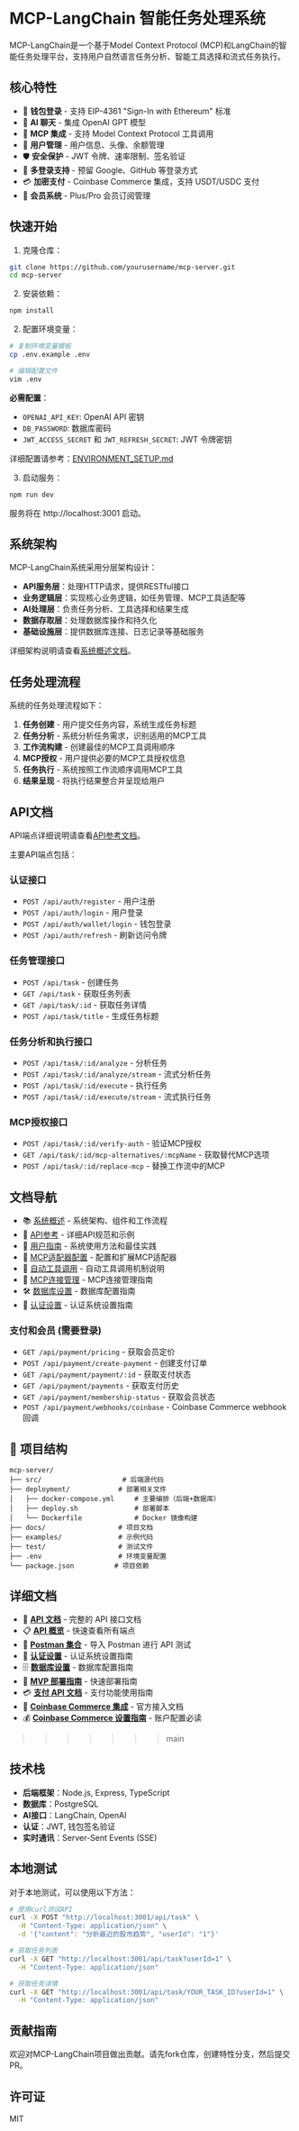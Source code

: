 # MCP-LangChain 智能任务处理系统

MCP-LangChain是一个基于Model Context Protocol (MCP)和LangChain的智能任务处理平台，支持用户自然语言任务分析、智能工具选择和流式任务执行。

## 核心特性

- 🔐 **钱包登录** - 支持 EIP-4361 "Sign-In with Ethereum" 标准
- 🤖 **AI 聊天** - 集成 OpenAI GPT 模型
- 🔧 **MCP 集成** - 支持 Model Context Protocol 工具调用
- 👤 **用户管理** - 用户信息、头像、余额管理
- 🛡️ **安全保护** - JWT 令牌、速率限制、签名验证
- 📱 **多登录支持** - 预留 Google、GitHub 等登录方式
- 💳 **加密支付** - Coinbase Commerce 集成，支持 USDT/USDC 支付
- 👑 **会员系统** - Plus/Pro 会员订阅管理


## 快速开始

1. 克隆仓库：

```bash
git clone https://github.com/yourusername/mcp-server.git
cd mcp-server
```

2. 安装依赖：

```bash
npm install
```


2. 配置环境变量：

```bash
# 复制环境变量模板
cp .env.example .env

# 编辑配置文件
vim .env
```

**必需配置**：
- `OPENAI_API_KEY`: OpenAI API 密钥
- `DB_PASSWORD`: 数据库密码
- `JWT_ACCESS_SECRET` 和 `JWT_REFRESH_SECRET`: JWT 令牌密钥

详细配置请参考：[ENVIRONMENT_SETUP.md](./ENVIRONMENT_SETUP.md)

3. 启动服务：


```bash
npm run dev
```

服务将在 http://localhost:3001 启动。

## 系统架构

MCP-LangChain系统采用分层架构设计：

- **API服务层**：处理HTTP请求，提供RESTful接口
- **业务逻辑层**：实现核心业务逻辑，如任务管理、MCP工具适配等
- **AI处理层**：负责任务分析、工具选择和结果生成
- **数据存取层**：处理数据库操作和持久化
- **基础设施层**：提供数据库连接、日志记录等基础服务

详细架构说明请查看[系统概述文档](./docs/SYSTEM_OVERVIEW.md)。

## 任务处理流程

系统的任务处理流程如下：

1. **任务创建** - 用户提交任务内容，系统生成任务标题
2. **任务分析** - 系统分析任务需求，识别适用的MCP工具
3. **工作流构建** - 创建最佳的MCP工具调用顺序
4. **MCP授权** - 用户提供必要的MCP工具授权信息
5. **任务执行** - 系统按照工作流顺序调用MCP工具
6. **结果呈现** - 将执行结果整合并呈现给用户

## API文档

API端点详细说明请查看[API参考文档](./docs/API_REFERENCE.md)。

主要API端点包括：

### 认证接口

- `POST /api/auth/register` - 用户注册
- `POST /api/auth/login` - 用户登录
- `POST /api/auth/wallet/login` - 钱包登录
- `POST /api/auth/refresh` - 刷新访问令牌

### 任务管理接口

- `POST /api/task` - 创建任务
- `GET /api/task` - 获取任务列表
- `GET /api/task/:id` - 获取任务详情
- `POST /api/task/title` - 生成任务标题

### 任务分析和执行接口

- `POST /api/task/:id/analyze` - 分析任务
- `POST /api/task/:id/analyze/stream` - 流式分析任务
- `POST /api/task/:id/execute` - 执行任务
- `POST /api/task/:id/execute/stream` - 流式执行任务

### MCP授权接口

- `POST /api/task/:id/verify-auth` - 验证MCP授权
- `GET /api/task/:id/mcp-alternatives/:mcpName` - 获取替代MCP选项
- `POST /api/task/:id/replace-mcp` - 替换工作流中的MCP


## 文档导航

- 📚 [系统概述](./docs/SYSTEM_OVERVIEW.md) - 系统架构、组件和工作流程
- 📘 [API参考](./docs/API_REFERENCE.md) - 详细API规范和示例
- 📖 [用户指南](./docs/USER_GUIDE.md) - 系统使用方法和最佳实践
- 🔧 [MCP适配器配置](./docs/adapter-configuration.md) - 配置和扩展MCP适配器
- 🔄 [自动工具调用](./docs/auto-tool-calling.md) - 自动工具调用机制说明
- 🔌 [MCP连接管理](./docs/mcp-connection-management.md) - MCP连接管理指南
- 🛠️ [数据库设置](./docs/DATABASE_SETUP.md) - 数据库配置指南
- 🔐 [认证设置](./docs/AUTH_SETUP.md) - 认证系统设置指南

### 支付和会员 (需要登录)

- `GET /api/payment/pricing` - 获取会员定价
- `POST /api/payment/create-payment` - 创建支付订单
- `GET /api/payment/payment/:id` - 获取支付状态
- `GET /api/payment/payments` - 获取支付历史
- `GET /api/payment/membership-status` - 获取会员状态
- `POST /api/payment/webhooks/coinbase` - Coinbase Commerce webhook 回调

## 📁 项目结构

```
mcp-server/
├── src/                    # 后端源代码
├── deployment/            # 部署相关文件
│   ├── docker-compose.yml     # 主要编排（后端+数据库）
│   ├── deploy.sh              # 部署脚本
│   └── Dockerfile             # Docker 镜像构建
├── docs/                  # 项目文档
├── examples/              # 示例代码
├── test/                  # 测试文件
├── .env                   # 环境变量配置
└── package.json          # 项目依赖
```

## 详细文档

- 📖 **[API 文档](./docs/API.md)** - 完整的 API 接口文档
- 📋 **[API 概览](./docs/API_OVERVIEW.md)** - 快速查看所有端点
- 🔧 **[Postman 集合](./docs/MCP_LangChain_API.postman_collection.json)** - 导入 Postman 进行 API 测试
- 🔐 **[认证设置](./docs/AUTH_SETUP.md)** - 认证系统设置指南
- 🗄️ **[数据库设置](./docs/DATABASE_SETUP.md)** - 数据库配置指南
- 🚀 **[MVP 部署指南](./docs/README_MVP.md)** - 快速部署指南
- 💳 **[支付 API 文档](./docs/PAYMENT_API.md)** - 支付功能使用指南
- 🏪 **[Coinbase Commerce 集成](./docs/COINBASE_COMMERCE_INTEGRATION.md)** - 官方接入文档
- 💰 **[Coinbase Commerce 设置指南](./docs/COINBASE_COMMERCE_SETUP_GUIDE.md)** - 账户配置必读
>>>>>>> main

## 技术栈

- **后端框架**：Node.js, Express, TypeScript
- **数据库**：PostgreSQL
- **AI接口**：LangChain, OpenAI
- **认证**：JWT, 钱包签名验证
- **实时通讯**：Server-Sent Events (SSE)

## 本地测试

对于本地测试，可以使用以下方法：

```bash
# 使用curl测试API
curl -X POST "http://localhost:3001/api/task" \
  -H "Content-Type: application/json" \
  -d '{"content": "分析最近的股市趋势", "userId": "1"}'

# 获取任务列表
curl -X GET "http://localhost:3001/api/task?userId=1" \
  -H "Content-Type: application/json"

# 获取任务详情
curl -X GET "http://localhost:3001/api/task/YOUR_TASK_ID?userId=1" \
  -H "Content-Type: application/json"
```

## 贡献指南

欢迎对MCP-LangChain项目做出贡献。请先fork仓库，创建特性分支，然后提交PR。

## 许可证

MIT 